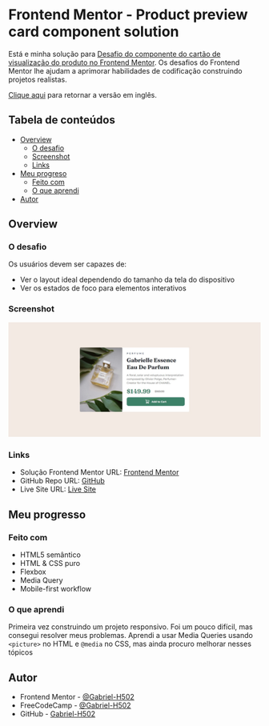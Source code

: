 # Frontend Mentor - Product preview card component solution

Está e minha solução para [Desafio do componente do cartão de visualização do produto no Frontend Mentor](https://www.frontendmentor.io/challenges/product-preview-card-component-GO7UmttRfa). Os desafios do Frontend Mentor lhe ajudam a aprimorar habilidades de codificação construindo projetos realistas.

[Clique aqui](README.md) para retornar a versão em inglês.

## Tabela de conteúdos

- [Overview](#overview)
  - [O desafio](#o-desafio)
  - [Screenshot](#screenshot)
  - [Links](#links)
- [Meu progreso](#meu-progreso)
  - [Feito com](#feito-com)
  - [O que aprendi](#o-que-aprendi)
- [Autor](#autor)

## Overview

### O desafio

Os usuários devem ser capazes de:

- Ver o layout ideal dependendo do tamanho da tela do dispositivo
- Ver os estados de foco para elementos interativos

### Screenshot

![](./src/images/screenshot-component.jpg)

### Links

- Solução Frontend Mentor URL: [Frontend Mentor](#)
- GitHub Repo URL: [GitHub](#)
- Live Site URL: [Live Site](#)

## Meu progresso

### Feito com

- HTML5 semântico
- HTML & CSS puro
- Flexbox
- Media Query
- Mobile-first workflow

### O que aprendi

Primeira vez construindo um projeto responsivo. Foi um pouco difícil, mas consegui resolver meus problemas. Aprendi a usar Media Queries usando `<picture>` no HTML e `@media` no CSS, mas ainda procuro melhorar nesses tópicos

## Autor

- Frontend Mentor - [@Gabriel-H502](https://www.frontendmentor.io/profile/Gabriel-H502)
- FreeCodeCamp - [@Gabriel-H502](https://www.freecodecamp.org/Gabriel-H502) 
- GitHub - [Gabriel-H502](https://github.com/Gabriel-H502)